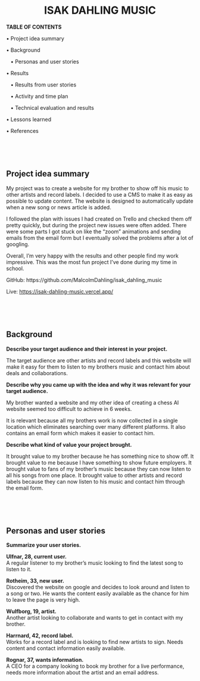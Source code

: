 <h1 align="center">ISAK DAHLING MUSIC</h1>

<p>
  <strong>TABLE OF CONTENTS</strong>

  • Project idea summary

  • Background

  &nbsp;&nbsp;&nbsp;• Personas and user stories

  • Results

  &nbsp;&nbsp;&nbsp;• Results from user stories

  &nbsp;&nbsp;&nbsp;• Activity and time plan

  &nbsp;&nbsp;&nbsp;• Technical evaluation and results

  • Lessons learned

  • References
</p>

</br>
</br>
</br>

<h2>Project idea summary</h2>
<p>My project was to create a website for my brother to show off his music to other artists and record labels. I decided to use a CMS to make it as easy as possible to update content. The website is designed to automatically update when a new song or news article is added.

I followed the plan with issues I had created on Trello and checked them off pretty quickly, but during the project new issues were often added. There were some parts I got stuck on like the “zoom” animations and sending emails from the email form but I eventually solved the problems after a lot of googling.

Overall, I’m very happy with the results and other people find my work impressive. This was the most fun project I’ve done during my time in school.</p>

<p>
  GitHub: https://github.com/MalcolmDahling/isak_dahling_music
  
  Live: https://isak-dahling-music.vercel.app/
</p>

</br>
</br>
</br>

<h2>Background</h2>
<strong>Describe your target audience and their interest in your project.</strong>

<p>The target audience are other artists and record labels and this website will make it easy for them to listen to my brothers music and contact him about deals and collaborations.</p>

<strong>Describe why you came up with the idea and why it was relevant for your target audience.</strong>

<p>My brother wanted a website and my other idea of creating a chess AI website seemed too difficult to achieve in 6 weeks.

It is relevant because all my brothers work is now collected in a single location which eliminates searching over many different platforms. It also contains an email form which makes it easier to contact him.</p>

<strong>Describe what kind of value your project brought.</strong>

<p>It brought value to my brother because he has something nice to show off. It brought value to me because I have something to show future employers. It brought value to fans of my brother’s music because they can now listen to all his songs from one place. It brought value to other artists and record labels because they can now listen to his music and contact him through the email form.</p>

</br>
</br>
</br>

<h2>Personas and user stories</h2>
<strong>Summarize your user stories.</strong>

<p>
  <strong>UIfnar, 28, current user.</strong></br>
  A regular listener to my brother’s music looking to find the latest song to listen to it.

  <strong>Rotheim, 33, new user.</strong></br>
  Discovered the website on google and decides to look around and listen to a song or two. He wants the content easily available as the chance for him to leave the page is very high.

  <strong>Wulfborg, 19, artist.</strong></br>
  Another artist looking to collaborate and wants to get in contact with my brother.

  <strong>Harrnard, 42, record label.</strong></br>
  Works for a record label and is looking to find new artists to sign. Needs content and contact information easily available.

  <strong>Rognar, 37, wants information.</strong></br>
  A CEO for a company looking to book my brother for a live performance, needs more information about the artist and an email address.

</p>
